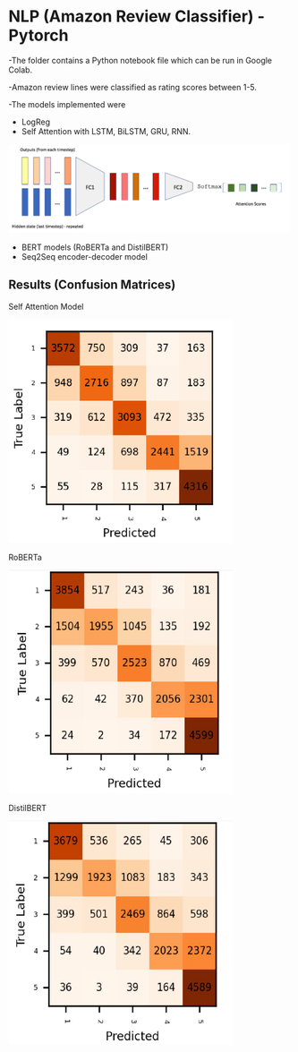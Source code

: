 # NLP (Amazon Review Classifier) - Pytorch

-The folder contains a Python notebook file which can be run in Google Colab.

-Amazon review lines were classified as rating scores between 1-5.

-The models implemented were
  - LogReg
  - Self Attention with LSTM, BiLSTM, GRU, RNN.
  
  
  ![](Self.png)
  


  
  
  - BERT models (RoBERTa and DistilBERT)
  - Seq2Seq encoder-decoder model 
  
  
  
  
## Results (Confusion Matrices)
  
  
  Self Attention Model
  
  
  <img src="confself.PNG" width="400" height="400"/>


  
  RoBERTa 
  
  
  <img src="roberta.PNG" width="400" height="400"/>

  
  
  DistilBERT
  
  
   <img src="distilbert.PNG" width="400" height="400"/>

  
  

  
  
